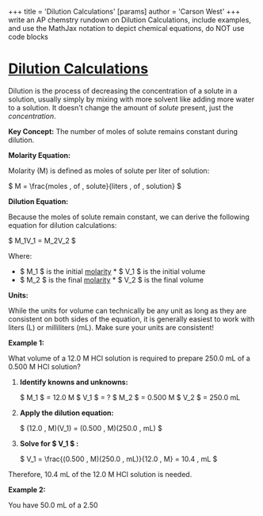 +++
 title = 'Dilution Calculations'
[params]
	author = 'Carson West'
+++
write an AP chemstry rundown on Dilution Calculations, include examples, and use the MathJax notation to depict chemical equations, do NOT use code blocks

# [Dilution Calculations](./../dilution-calculations/) 
Dilution is the process of decreasing the concentration of a solute in a solution, usually simply by mixing with more solvent like adding more water to a solution.  It doesn't change the amount of *solute* present, just the *concentration*.

**Key Concept:** The number of moles of solute remains constant during dilution.

**Molarity Equation:**

Molarity (M) is defined as moles of solute per liter of solution:

 $ M = \frac{moles \, of \, solute}{liters \, of \, solution} $ 

**Dilution Equation:**

Because the moles of solute remain constant, we can derive the following equation for dilution calculations:

 $ M_1V_1 = M_2V_2 $ 

Where:

*  $ M_1 $  is the initial [molarity](./../molarity/) *  $ V_1 $  is the initial volume
*  $ M_2 $  is the final [molarity](./../molarity/) *  $ V_2 $  is the final volume


**Units:**

While the units for volume can technically be any unit as long as they are consistent on both sides of the equation, it is generally easiest to work with liters (L) or milliliters (mL).  Make sure your units are consistent!

**Example 1:**

What volume of a 12.0 M HCl solution is required to prepare 250.0 mL of a 0.500 M HCl solution?

1. **Identify knowns and unknowns:**

    $ M_1 $  = 12.0 M
    $ V_1 $  = ?
    $ M_2 $  = 0.500 M
    $ V_2 $  = 250.0 mL

2. **Apply the dilution equation:**

    $ (12.0 \, M)(V_1) = (0.500 \, M)(250.0 \, mL) $ 

3. **Solve for  $ V_1 $ :**

    $ V_1 = \frac{(0.500 \, M)(250.0 \, mL)}{12.0 \, M} = 10.4 \, mL $ 

Therefore, 10.4 mL of the 12.0 M HCl solution is needed.


**Example 2:**

You have 50.0 mL of a 2.50
